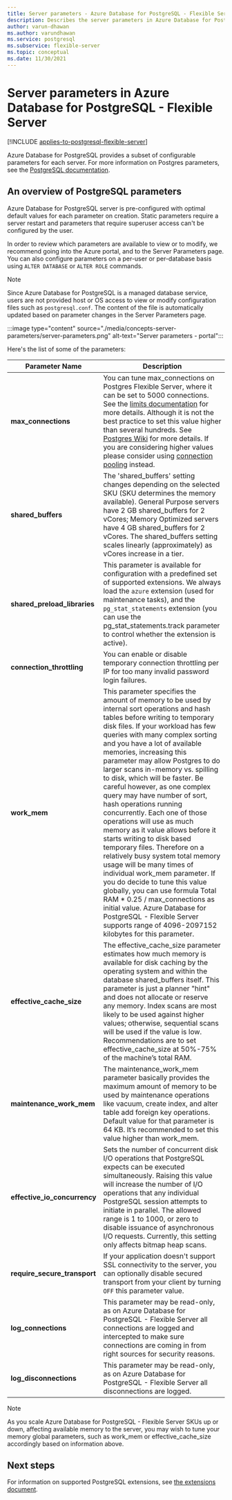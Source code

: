 ```yaml
---
title: Server parameters - Azure Database for PostgreSQL - Flexible Server
description: Describes the server parameters in Azure Database for PostgreSQL - Flexible Server
author: varun-dhawan
ms.author: varundhawan
ms.service: postgresql
ms.subservice: flexible-server
ms.topic: conceptual
ms.date: 11/30/2021
---
```


# Server parameters in Azure Database for PostgreSQL - Flexible Server

[!INCLUDE [applies-to-postgresql-flexible-server](../includes/applies-to-postgresql-flexible-server.md)]

Azure Database for PostgreSQL provides a subset of configurable parameters for each server. For more information on Postgres parameters, see the [PostgreSQL documentation](https://www.postgresql.org/docs/current/config-setting.html).

## An overview of PostgreSQL parameters 

Azure Database for PostgreSQL server is pre-configured with optimal default values for each parameter on creation. Static parameters require a server restart and parameters that require superuser access can't be configured by the user. 

In order to review which parameters are available to view or to modify, we recommend going into the Azure portal, and to the Server Parameters page. You can also configure parameters on a per-user or per-database basis using `ALTER DATABASE` or `ALTER ROLE` commands.

>[!NOTE]
> Since Azure Database for PostgreSQL is a managed database service, users are not provided host or OS access to view or modify configuration files such as `postgresql.conf`. The content of the file is automatically updated based on parameter changes in the Server Parameters page.

:::image type="content" source="./media/concepts-server-parameters/server-parameters.png" alt-text="Server parameters - portal":::

Here's the list of some of the parameters:


   | Parameter Name             | Description                                                                                                                                                                                                                                                                                                                                                                                                                                                                                                                                                                                                                                                                                                                                                                                                                                                                                                                                                        |
|----------------------|--------------------------------------------------------------------------------------------------------------------------------------------------------------------------------------------------------------------------------------------------------------------------------------------------------------------------------------------------------------------------------------------------------------------------------------------------------------------------------------------------------------------------------------------------------------------------------------------------------------------------------------------------------------------------------------------------------------------------------------------------------------------------------------------------------------------------------------------------------------------------------------------------------------------------------------------------------------------|
| **max_connections** | You can tune max_connections on Postgres Flexible Server, where it can be set to 5000 connections. See the [limits documentation](concepts-limits.md) for more details. Although it is not the best practice to set this value higher than several hundreds. See [Postgres Wiki](https://wiki.postgresql.org/wiki/Number_Of_Database_Connections) for more details. If you are considering higher values please consider using [connection pooling](concepts-pgbouncer.md) instead.                                                                                                                                                                                                                                                                                                                                                                                                                                                                                | 
| **shared_buffers**    | The 'shared_buffers' setting changes depending on the selected SKU (SKU determines the memory available). General Purpose servers have 2 GB shared_buffers for 2 vCores; Memory Optimized servers have 4 GB shared_buffers for 2 vCores. The shared_buffers setting scales linearly (approximately) as vCores increase in a tier.                                                                                                                                                                                                                                                                                                                                                                                                                                                                                                                                                                                                                                  | 
| **shared_preload_libraries** | This parameter is available for configuration with a predefined set of supported extensions. We always load the `azure` extension (used for maintenance tasks), and the `pg_stat_statements` extension (you can use the pg_stat_statements.track parameter to control whether the extension is active).                                                                                                                                                                                                                                                                                                                                                                                                                                                                                                                                                                                                                                                            |
| **connection_throttling** | You can enable or disable temporary connection throttling per IP for too many invalid password login failures.                                                                                                                                                                                                                                                                                                                                                                                                                                                                                                                                                                                                                                                                                                                                                                                                                                                     |
 | **work_mem** | This parameter specifies the amount of memory to be used by internal sort operations and hash tables before writing to temporary disk files. If your workload has few queries with many complex sorting and you have a lot of available memories, increasing this parameter may allow Postgres to do larger scans in-memory vs. spilling to disk, which will be faster.  Be careful however, as one complex query may have number of sort, hash operations running concurrently. Each one of those operations will use as much memory as it value allows before it starts writing to disk based temporary files. Therefore on a relatively busy system total memory usage will be many times of individual work_mem parameter. If you do decide to tune this value globally, you can use formula Total RAM * 0.25 / max_connections as initial value. Azure Database for PostgreSQL - Flexible Server supports range of 4096-2097152 kilobytes for this parameter. |
| **effective_cache_size** | The effective_cache_size parameter estimates how much memory is available for disk caching by the operating system and within the database shared_buffers itself. This parameter is just a planner "hint" and does not allocate or reserve any memory. Index scans are most likely to be used against higher values; otherwise, sequential scans will be used if the value is low. Recommendations are to set effective_cache_size at 50%-75% of the machine’s total RAM.                                                                                                                                                                                                                                                                                                                                                                                                                                                                                            |
| **maintenance_work_mem** | The maintenance_work_mem parameter basically provides the maximum amount of memory to be used by maintenance operations like vacuum, create index, and alter table add foreign key operations. Default value for that parameter is 64 KB. It’s recommended to set this value higher than work_mem.                                                                                                                                                                                                                                                                                                                                                                                                                                                                                                                                                                                                                                                                 |
| **effective_io_concurrency** | Sets the number of concurrent disk I/O operations that PostgreSQL expects can be executed simultaneously. Raising this value will increase the number of I/O operations that any individual PostgreSQL session attempts to initiate in parallel. The allowed range is 1 to 1000, or zero to disable issuance of asynchronous I/O requests. Currently, this setting only affects bitmap heap scans.                                                                                                                                                                                                                                                                                                                                                                                                                                                                                                                                                                 |
 |**require_secure_transport** | If your application doesn't support SSL connectivity to the server, you can optionally disable secured transport from your client by turning `OFF` this parameter value.                                                                                                                                                                                                                                                                                                                                                                                                                                                                                                                                                                                                                                                                                                                                                                                           |
 |**log_connections** | This parameter may be read-only, as on Azure Database for PostgreSQL - Flexible Server all connections are logged and intercepted to make sure connections are coming in from right sources for security reasons.                                                                                                                                                                                                                                                                                                                                                                                                                                                                                                                                                                                                                                                                                                                                                  |
|**log_disconnections** | This parameter may be read-only, as on Azure Database for PostgreSQL - Flexible Server all disconnections are logged.                                                                                                                                                                                                                                                                                                                                                                                                                                                                                                                                                                                                                                                                                                                             |

>[!NOTE]
> As you scale Azure Database for PostgreSQL - Flexible Server SKUs up or down, affecting available memory to the server, you may wish to tune your memory global parameters, such as work_mem or effective_cache_size accordingly based on information above. 

 
## Next steps

For information on supported PostgreSQL extensions, see [the extensions document](concepts-extensions.md).
